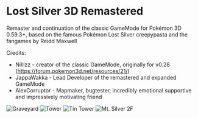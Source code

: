 # Lost Silver 3D Remastered
Remaster and continuation of the classic GameMode for Pokémon 3D 0.59.3+, based on the famous Pokémon Lost Silver creepypasta and the fangames by Reidd Maxwell

Credits:
* Nilllzz - creator of the classic GameMode, originally for v0.28 (https://forum.pokemon3d.net/resources/21/)
* JappaWakka - Lead Developer of the remastered and expanded GameMode
* AlexCorruptor - Mapmaker, bugtester, incredibly emotional supportive and impressively motivating friend

![Graveyard](https://user-images.githubusercontent.com/31563291/183700217-0260080e-a421-402b-bf0e-63f3d84551b1.png)
![Tower](https://user-images.githubusercontent.com/31563291/183700624-32c6bc0a-66ef-478a-a315-d9479bfad348.png)
![Tin Tower](https://user-images.githubusercontent.com/31563291/183700376-298721d4-25fe-463e-8f77-76a53c1351a8.png)
![Mt. Silver 2F](https://user-images.githubusercontent.com/31563291/183700723-d62cba26-ba9f-4c97-9634-fc5a1bbda6d7.png)
